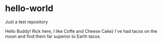 # hello-world

Just a test repository

Hello Buddy!
Rick here, I like Coffe and Cheese Cake}
I´ve had tacos on the moon and find them far superior to Earth tacos.
